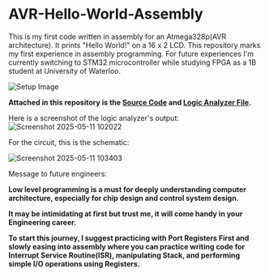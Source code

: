 # AVR-Hello-World-Assembly

This is my first code written in assembly for an Atmega328p(AVR architecture). It prints "Hello World!" on a 16 x 2 LCD. This repository marks my first experience in assembly programming. For future experiences I'm currently switching to STM32 microcontroller while studying FPGA as a 1B student at University of Waterloo.

![Setup Image](https://github.com/user-attachments/assets/418fcf6c-9758-41c5-8c41-4b754c186b91)

**Attached in this repository is the [Source Code](./Hello_World.asm) and [Logic Analyzer File](./Asm.sr).**

Here is a screenshot of the logic analyzer's output:
![Screenshot 2025-05-11 102022](https://github.com/user-attachments/assets/ac91f676-0505-4110-9192-8763d2154939)

For the circuit, this is the schematic:

![Screenshot 2025-05-11 103403](https://github.com/user-attachments/assets/7a56162d-0ba0-4b13-bae2-6a952c9926b5)

Message to future engineers:

**Low level programming is a must for deeply understanding computer architecture, especially for chip design and control system design.**

**It may be intimidating at first but trust me, it will come handy in your Engineering career.**

**To start this journey, I suggest practicing with Port Registers First and slowly easing into assembly where you can practice writing code for  
Interrupt Service Routine(ISR), manipulating Stack, and performing simple I/O operations using Registers.**

